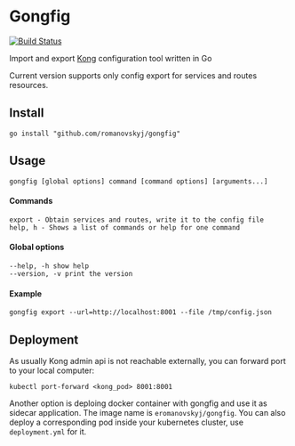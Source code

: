 # Gongfig

[![Build Status](https://travis-ci.org/romanovskyj/gongfig.svg?branch=master)](https://travis-ci.org/romanovskyj/gongfig)

Import and export [Kong](https://getkong.org/) configuration tool written in Go

Current version supports only config export for services and routes resources.

## Install
`go install "github.com/romanovskyj/gongfig"`

## Usage
`gongfig [global options] command [command options] [arguments...]`

#### Commands
```
export - Obtain services and routes, write it to the config file
help, h - Shows a list of commands or help for one command
```

#### Global options
```
--help, -h show help
--version, -v print the version
```

#### Example
```
gongfig export --url=http://localhost:8001 --file /tmp/config.json
```

## Deployment
As usually Kong admin api is not reachable externally, you can forward port to your local computer:
```
kubectl port-forward <kong_pod> 8001:8001
```

Another option is deploing docker container with gongfig and use it as sidecar application.
The image name is `eromanovskyj/gongfig`. You can also deploy a corresponding pod inside your kubernetes cluster, use `deployment.yml` for it.